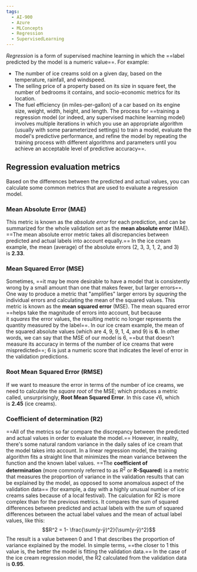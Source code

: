 ```yaml
---
tags:
  - AI-900
  - Azure
  - MLConcepts
  - Regression
  - SupervisedLearning
---
```

_Regression_ is a form of supervised machine learning in which the ==label predicted by the model is a numeric value==. For example:
- The number of ice creams sold on a given day, based on the temperature, rainfall, and windspeed.
- The selling price of a property based on its size in square feet, the number of bedrooms it contains, and socio-economic metrics for its location.
- The fuel efficiency (in miles-per-gallon) of a car based on its engine size, weight, width, height, and length.
The process for ==training a regression model (or indeed, any supervised machine learning model) involves multiple iterations in which you use an appropriate algorithm (usually with some parameterized settings) to train a model, evaluate the model's predictive performance, and refine the model by repeating the training process with different algorithms and parameters until you achieve an acceptable level of predictive accuracy==.
## Regression evaluation metrics
Based on the differences between the predicted and actual values, you can calculate some common metrics that are used to evaluate a regression model.
### Mean Absolute Error (MAE)
This metric is known as the _absolute error_ for each prediction, and can be summarized for the whole validation set as the **mean absolute error** (MAE). ==The mean absolute error metric takes all discrepancies between predicted and actual labels into account equally.== 
In the ice cream example, the mean (average) of the absolute errors (2, 3, 3, 1, 2, and 3) is **2.33**.
### Mean Squared Error (MSE)
Sometimes, ==it may be more desirable to have a model that is consistently wrong by a small amount than one that makes fewer, but larger errors==. One way to produce a metric that "amplifies" larger errors by _squaring_ the individual errors and calculating the mean of the squared values. This metric is known as the **mean squared error** (MSE). The mean squared error ==helps take the magnitude of errors into account, but because it _squares_ the error values, the resulting metric no longer represents the quantity measured by the label==.
In our ice cream example, the mean of the squared absolute values (which are 4, 9, 9, 1, 4, and 9) is **6**. 
In other words, we can say that the MSE of our model is 6, ==but that doesn't measure its accuracy in terms of the number of ice creams that were mispredicted==; 6 is just a numeric score that indicates the level of error in the validation predictions.
### Root Mean Squared Error (RMSE)
If we want to measure the error in terms of the number of ice creams, we need to calculate the _square root_ of the MSE; which produces a metric called, unsurprisingly, **Root Mean Squared Error**. In this case √6, which is **2.45** (ice creams).
### Coefficient of determination (R2)
==All of the metrics so far compare the discrepancy between the predicted and actual values in order to evaluate the model.== However, in reality, there's some natural random variance in the daily sales of ice cream that the model takes into account. In a linear regression model, the training algorithm fits a straight line that minimizes the mean variance between the function and the known label values. ==The **coefficient of determination** (more commonly referred to as $R^2$ or **R-Squared**) is a metric that measures the proportion of variance in the validation results that can be explained by the model, as opposed to some anomalous aspect of the validation data== (for example, a day with a highly unusual number of ice creams sales because of a local festival).
The calculation for R2 is more complex than for the previous metrics. It compares the sum of squared differences between predicted and actual labels with the sum of squared differences between the actual label values and the mean of actual label values, like this:
$$R^2 = 1- \frac{\sum(y-ŷ)^2}{\sum(y-ȳ)^2}$$
The result is a value between 0 and 1 that describes the proportion of variance explained by the model. In simple terms, ==the closer to 1 this value is, the better the model is fitting the validation data.== In the case of the ice cream regression model, the R2 calculated from the validation data is **0.95**.